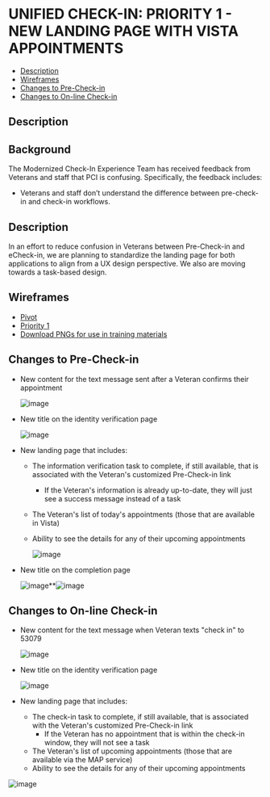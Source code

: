 # UNIFIED CHECK-IN: PRIORITY 1 - NEW LANDING PAGE WITH VISTA APPOINTMENTS

- [Description](#description)
- [Wireframes](#wireframes)
- [Changes to Pre-Check-in](#changes-to-pre-check-in)
- [Changes to On-line Check-in](#changes-to-on-line-check-in)

## Description

## Background
The Modernized Check-In Experience Team has received feedback from Veterans and staff that PCI is confusing. Specifically, the feedback includes:
- Veterans and staff don’t understand the difference between pre-check-in and check-in workflows.

## Description
In an effort to reduce confusion in Veterans between Pre-Check-in and eCheck-in, we are planning to standardize the landing page for both applications to align from a UX design perspective. We also are moving towards a task-based design. 

## Wireframes
- [Pivot](https://www.figma.com/design/7Ib7RxiIC4QB53FDBO2a8c/Unified-check-in-%7C-PCI?node-id=1440-31346&t=ibceEn0g7iIb6Z0R-0)
- [Priority 1](https://www.figma.com/design/7Ib7RxiIC4QB53FDBO2a8c/Unified-check-in-%7C-PCI?node-id=937-28573&t=ibceEn0g7iIb6Z0R-0)
- [Download PNGs for use in training materials](https://github.com/user-attachments/files/16071323/Screenshots.zip)

## Changes to Pre-Check-in

-  New content for the text message sent after a Veteran confirms their appointment

      ![image](https://github.com/department-of-veterans-affairs/va.gov-team/assets/86678742/12d544d8-c235-47cb-a96e-204892154b3b)


- New title on the identity verification page

     ![image](https://github.com/department-of-veterans-affairs/va.gov-team/assets/86678742/d6e14c59-d3cc-4223-b285-9dfdb1ec2865)


- New landing page that includes:
    - The information verification task to complete, if still available, that is associated with the Veteran's customized Pre-Check-in link
        - If the Veteran's information is already up-to-date, they will just see a success message instead of a task
    - The Veteran's list of today's appointments (those that are available in Vista)
    - Ability to see the details for any of their upcoming appointments

      ![image](https://github.com/department-of-veterans-affairs/va.gov-team/assets/86678742/ecb1f712-ba09-48be-9083-c33244d9e98b)

- New title on the completion page

  ![image](https://github.com/department-of-veterans-affairs/va.gov-team/assets/86678742/ca870ba9-75fa-4443-8f43-4b424a873e91)**![image](https://github.com/department-of-veterans-affairs/va.gov-team/assets/86678742/8d5750a0-50eb-4891-9c36-c7b3c2924ee9)

## Changes to On-line Check-in

- New content for the text message when Veteran texts "check in" to 53079

  ![image](https://github.com/department-of-veterans-affairs/va.gov-team/assets/86678742/fb33d2d2-139f-4b7c-917d-2f972dd11253)


- New title on the identity verification page

  ![image](https://github.com/department-of-veterans-affairs/va.gov-team/assets/86678742/56e57428-b00b-4982-900c-8e58733899f5)


- New landing page that includes:
    - The check-in task to complete, if still available, that is associated with the Veteran's customized Pre-Check-in link
      - If the Veteran has no appointment that is within the check-in window, they will not see a task
    - The Veteran's list of upcoming appointments (those that are available via the MAP service)
    - Ability to see the details for any of their upcoming appointments

 ![image](https://github.com/department-of-veterans-affairs/va.gov-team/assets/86678742/c69461df-9b53-450b-9cbc-90cf8b578b71)


